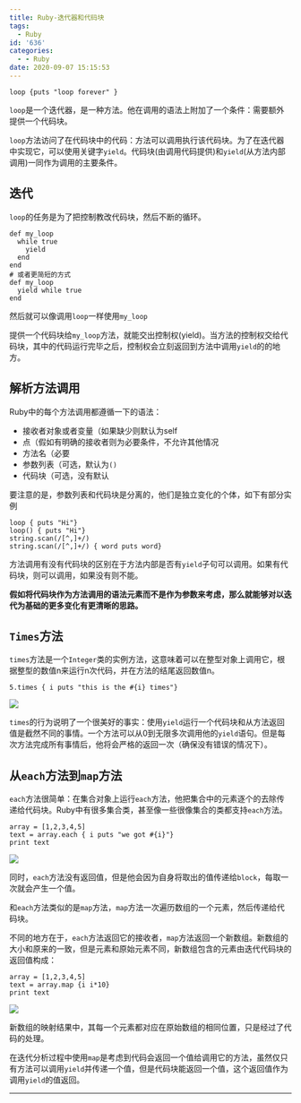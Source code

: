 ```yaml
---
title: Ruby-迭代器和代码块
tags:
  - Ruby
id: '636'
categories:
  - - Ruby
date: 2020-09-07 15:15:53
---
```


```
loop {puts "loop forever" }
```

`loop`是一个迭代器，是一种方法。他在调用的语法上附加了一个条件：需要额外提供一个代码块。

`loop`方法访问了在代码块中的代码：方法可以调用执行该代码块。为了在迭代器中实现它，可以使用关键字`yield`。代码块(由调用代码提供)和`yield`(从方法内部调用)一同作为调用的主要条件。

## 迭代

`loop`的任务是为了把控制教改代码块，然后不断的循环。

```
def my_loop
  while true
    yield
  end
end
# 或者更简短的方式
def my_loop
  yield while true
end
```

然后就可以像调用`loop`一样使用`my_loop`

提供一个代码块给`my_loop`方法，就能交出控制权(yield)。当方法的控制权交给代码块，其中的代码运行完毕之后，控制权会立刻返回到方法中调用`yield`的的地方。

## 解析方法调用

Ruby中的每个方法调用都遵循一下的语法：

*   接收者对象或者变量（如果缺少则默认为self
*   点（假如有明确的接收者则为必要条件，不允许其他情况
*   方法名（必要
*   参数列表（可选，默认为`()`
*   代码块（可选，没有默认

要注意的是，参数列表和代码块是分离的，他们是独立变化的个体，如下有部分实例

```
loop { puts "Hi"}
loop() { puts "Hi"}
string.scan(/[^,]+/)
string.scan(/[^,]+/) { word puts word}
```

方法调用有没有代码块的区别在于方法内部是否有`yield`子句可以调用。如果有代码块，则可以调用，如果没有则不能。

**假如将代码块作为方法调用的语法元素而不是作为参数来考虑，那么就能够对以迭代为基础的更多变化有更清晰的思路。**

## `Times`方法

`times`方法是一个`Integer`类的实例方法，这意味着可以在整型对象上调用它，根据整型的数值n来运行n次代码，并在方法的结尾返回数值n。

```
5.times { i puts "this is the #{i} times"}
```

![](http://img.varsion.cn/blog-img/2020/09/image-2.png)

`times`的行为说明了一个很美好的事实：使用`yield`运行一个代码块和从方法返回值是截然不同的事情。一个方法可以从0到无限多次调用他的`yield`语句。但是每次方法完成所有事情后，他将会严格的返回一次（确保没有错误的情况下）。

## 从`each`方法到`map`方法

`each`方法很简单：在集合对象上运行`each`方法，他把集合中的元素逐个的去除传递给代码块。Ruby中有很多集合类，甚至像一些很像集合的类都支持`each`方法。

```
array = [1,2,3,4,5]
text = array.each { i puts "we got #{i}"}
print text
```

![](http://img.varsion.cn/blog-img/2020/09/image-4.png)

同时，`each`方法没有返回值，但是他会因为自身将取出的值传递给`block`，每取一次就会产生一个值。

和`each`方法类似的是`map`方法，`map`方法一次遍历数组的一个元素，然后传递给代码块。

不同的地方在于，`each`方法返回它的接收者，`map`方法返回一个新数组。新数组的大小和原来的一致，但是元素和原始元素不同，新数组包含的元素由迭代代码块的返回值构成：

```
array = [1,2,3,4,5]
text = array.map {i i*10}
print text
```

![](http://img.varsion.cn/blog-img/2020/09/image-5.png)

新数组的映射结果中，其每一个元素都对应在原始数组的相同位置，只是经过了代码的处理。

在迭代分析过程中使用`map`是考虑到代码会返回一个值给调用它的方法，虽然仅只有方法可以调用`yield`并传递一个值，但是代码块能返回一个值，这个返回值作为调用`yield`的值返回。

* * *